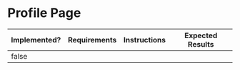 # Profile Page

<table><thead><tr><th data-type="checkbox">Implemented?</th><th>Requirements</th><th>Instructions</th><th>Expected Results</th></tr></thead><tbody><tr><td>false</td><td></td><td></td><td></td></tr></tbody></table>
